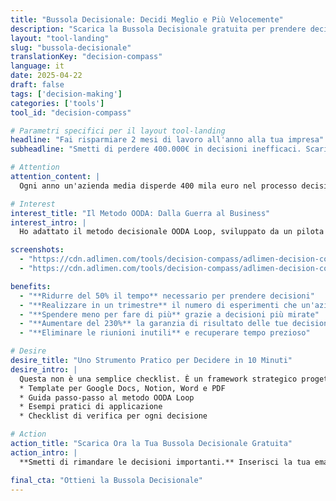 ```yaml
---
title: "Bussola Decisionale: Decidi Meglio e Più Velocemente"
description: "Scarica la Bussola Decisionale gratuita per prendere decisioni migliori in 10 minuti con il metodo OODA Loop."
layout: "tool-landing"
slug: "bussola-decisionale"
translationKey: "decision-compass"
language: it
date: 2025-04-22
draft: false
tags: ['decision-making']
categories: ['tools']
tool_id: "decision-compass"

# Parametri specifici per il layout tool-landing
headline: "Fai risparmiare 2 mesi di lavoro all'anno alla tua impresa"
subheadline: "Smetti di perdere 400.000€ in decisioni inefficaci. Scarica la Bussola Decisionale gratuita e inizia a decidere meglio in 10 minuti."

# Attention
attention_content: |
  Ogni anno un'azienda media disperde 400 mila euro nel processo decisionale. Nella vita di un manager si stimano 13.000 ore dedicate a decisioni inutili. Sono 6 anni di lavoro! **Stai anche tu perdendo tempo e opportunità in riunioni improduttive e decisioni rimandate?** Scopri come i migliori leader prendono decisioni rapide ed efficaci.

# Interest
interest_title: "Il Metodo OODA: Dalla Guerra al Business"
interest_intro: |
  Ho adattato il metodo decisionale OODA Loop, sviluppato da un pilota militare per decidere in situazioni ad alta incertezza, in uno **strumento pratico per imprenditori e manager**. Ti guida passo dopo passo nel prendere decisioni rapide e sicure, permettendoti di:

screenshots:
  - "https://cdn.adlimen.com/tools/decision-compass/adlimen-decision-compass-screenshot.png"
  - "https://cdn.adlimen.com/tools/decision-compass/adlimen-decision-compass-notion.png"

benefits:
  - "**Ridurre del 50% il tempo** necessario per prendere decisioni"
  - "**Realizzare in un trimestre** il numero di esperimenti che un'azienda fa in 3 anni"
  - "**Spendere meno per fare di più** grazie a decisioni più mirate"
  - "**Aumentare del 230%** la garanzia di risultato delle tue decisioni"
  - "**Eliminare le riunioni inutili** e recuperare tempo prezioso"

# Desire
desire_title: "Uno Strumento Pratico per Decidere in 10 Minuti"
desire_intro: |
  Questa non è una semplice checklist. È un framework strategico progettato per chi deve **prendere decisioni importanti sotto pressione**. Include:
  * Template per Google Docs, Notion, Word e PDF
  * Guida passo-passo al metodo OODA Loop
  * Esempi pratici di applicazione
  * Checklist di verifica per ogni decisione

# Action
action_title: "Scarica Ora la Tua Bussola Decisionale Gratuita"
action_intro: |
  **Smetti di rimandare le decisioni importanti.** Inserisci la tua email qui sotto per ricevere immediatamente accesso alla Bussola Decisionale nei formati che preferisci e inizia a decidere meglio già da oggi.

final_cta: "Ottieni la Bussola Decisionale"
---
```


<!-- The main page content is managed by the `tools/kpi-calculator.html` layout via front matter parameters. -->
<!-- You can add additional content here if necessary, but it's usually not needed for this type of page. -->
